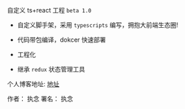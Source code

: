 <!--
 * @Description: 说明文件
 * @Author: 执念
 * @Date: 2019-09-04 19:05:54
 * @LastEditTime: 2019-09-16 22:39:55
 * @LastEditors: Please set LastEditors
 -->

自定义 ts+react 工程 `beta 1.0`

- 自定义脚手架，采用 `typescripts` 编写，拥抱大前端生态圈!

- 代码带包编译，dokcer 快速部署

- 工程化

- 继承 `redux` 状态管理工具

个人博客地址: [地址](https://www.gaomingwei.xyz)

作者： 执念
署名： 执念
